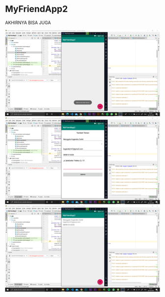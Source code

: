 # MyFriendApp2
AKHIRNYA BISA JUGA

![alt text](https://github.com/ManggalaKZ/MyFriendApp2/blob/master/Screenshot%20(479).png)
![alt text](https://github.com/ManggalaKZ/MyFriendApp2/blob/master/Screenshot%20(480).png)
![alt text](https://github.com/ManggalaKZ/MyFriendApp2/blob/master/Screenshot%20(481).png)
